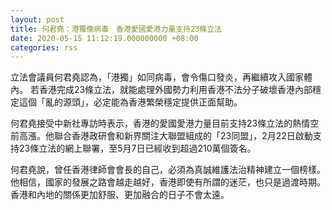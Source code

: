 ```yaml
---
layout: post
title: 何君堯：港獨像病毒　香港愛國愛港力量支持23條立法
date: 2020-05-15 11:12:19.000000000 +08:00
categories: rss
---
```


立法會議員何君堯認為，「港獨」如同病毒，會令傷口發炎，再繼續攻入國家體內。 若香港完成23條立法，就能處理外國勢力利用香港不法分子破壞香港內部穩定這個「亂的源頭」，必定能為香港繁榮穩定提供正面幫助。 

何君堯接受中新社專訪時表示，香港的愛國愛港力量目前支持23條立法的熱情空前高漲。他聯合香港政研會和新界關注大聯盟組成的「23同盟」，2月22日啟動支持23條立法的網上聯署，至5月7日已經收到超過210萬個簽名。 

何君堯說，曾任香港律師會會長的自己，必須為真誠維護法治精神建立一個榜樣。他相信，國家的發展之路會越走越好，香港即使有所謂的迷茫，也只是過渡時期。香港和內地的關係更加舒服、更加融合的日子不會太遠。
